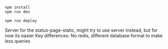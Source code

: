 ```
npm install
npm run dev
```

```
npm run deploy
```

Server for the status-page-static, might try to use server instead, but for now its easier
Key differences: No redis, different database format to make less queries